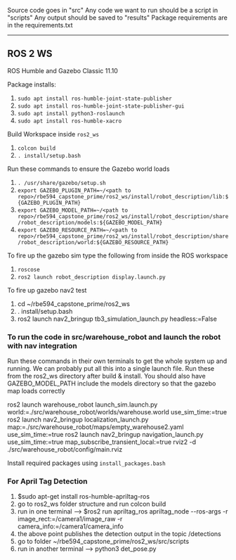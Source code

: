 Source code goes in "src"
Any code we want to run should be a script in "scripts"
Any output should be saved to "results"
Package requirements are in the requirements.txt

---

## ROS 2 WS
ROS Humble and Gazebo Classic 11.10

Package installs:
1. `sudo apt install ros-humble-joint-state-publisher`
2. `sudo apt install ros-humble-joint-state-publisher-gui`
3. `sudo apt install python3-roslaunch`
4. `sudo apt install ros-humble-xacro`

Build Workspace inside `ros2_ws`
1. `colcon build`
2. `. install/setup.bash`

Run these commands to ensure the Gazebo world loads
1. `. /usr/share/gazebo/setup.sh`
2. `export GAZEBO_PLUGIN_PATH=~/<path to repo>/rbe594_capstone_prime/ros2_ws/install/robot_description/lib:${GAZEBO_PLUGIN_PATH}`
3. `export GAZEBO_MODEL_PATH=~/<path to repo>/rbe594_capstone_prime/ros2_ws/install/robot_description/share/robot_description/models:${GAZEBO_MODEL_PATH}`
4. `export GAZEBO_RESOURCE_PATH=~/<path to repo>/rbe594_capstone_prime/ros2_ws/install/robot_description/share/robot_description/world:${GAZEBO_RESOURCE_PATH}`


To fire up the gazebo sim type the following from inside the ROS workspace
1. `roscose`
2. `ros2 launch robot_description display.launch.py`


To fire up gazebo nav2 test
1. cd ~/rbe594_capstone_prime/ros2_ws
2. . install/setup.bash
3. ros2 launch nav2_bringup tb3_simulation_launch.py headless:=False

### To run the code in src/warehouse_robot and launch the robot with nav integration
Run these commands in their own terminals to get the whole system up and running. We can probably put all this into a single launch file.
Run these from the ros2_ws directory after build & install. You should also have GAZEBO_MODEL_PATH include the models directory so that
the gazebo map loads correctly

ros2 launch warehouse_robot launch_sim.launch.py world:=./src/warehouse_robot/worlds/warehouse.world use_sim_time:=true
ros2 launch nav2_bringup localization_launch.py map:=./src/warehouse_robot/maps/empty_warehouse2.yaml use_sim_time:=true
ros2 launch nav2_bringup navigation_launch.py use_sim_time:=true map_subscribe_transient_local:=true
rviz2 -d ./src/warehouse_robot/config/main.rviz

Install required packages using `install_packages.bash`

### For April Tag Detection
1. $sudo apt-get install ros-humble-apriltag-ros
2. go to ros2_ws folder structure and run colcon build
3. run in one terminal --> $ros2 run apriltag_ros apriltag_node --ros-args     -r image_rect:=/camera1/image_raw     -r camera_info:=/camera1/camera_info
4. the above point publishes the detection output in the topic /detections
5. go to folder ~/rbe594_capstone_prime/ros2_ws/src/scripts
6. run in another terminal --> python3 det_pose.py